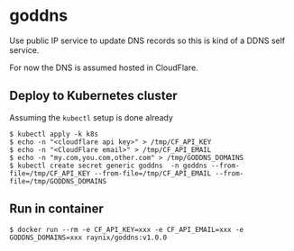 # goddns
Use public IP service to update DNS records so this is kind of a DDNS self service.

For now the DNS is assumed hosted in CloudFlare.

## Deploy to Kubernetes cluster
Assuming the `kubectl` setup is done already
```
$ kubectl apply -k k8s
$ echo -n "<cloudflare api key>" > /tmp/CF_API_KEY
$ echo -n "<CloudFlare email>" > /tmp/CF_API_EMAIL
$ echo -n "my.com,you.com,other.com" > /tmp/GODDNS_DOMAINS
$ kubectl create secret generic goddns  -n goddns --from-file=/tmp/CF_API_KEY --from-file=/tmp/CF_API_EMAIL --from-file=/tmp/GODDNS_DOMAINS
```


## Run in container
```
$ docker run --rm -e CF_API_KEY=xxx -e CF_API_EMAIL=xxx -e GODDNS_DOMAINS=xxx raynix/goddns:v1.0.0
```
